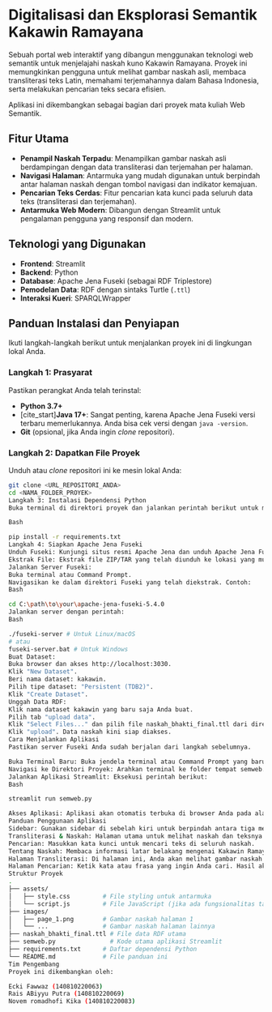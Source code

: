 # Digitalisasi dan Eksplorasi Semantik Kakawin Ramayana

Sebuah portal web interaktif yang dibangun menggunakan teknologi web semantik untuk menjelajahi naskah kuno Kakawin Ramayana. Proyek ini memungkinkan pengguna untuk melihat gambar naskah asli, membaca transliterasi teks Latin, memahami terjemahannya dalam Bahasa Indonesia, serta melakukan pencarian teks secara efisien.

Aplikasi ini dikembangkan sebagai bagian dari proyek mata kuliah Web Semantik.

## Fitur Utama

-   **Penampil Naskah Terpadu**: Menampilkan gambar naskah asli berdampingan dengan data transliterasi dan terjemahan per halaman.
-   **Navigasi Halaman**: Antarmuka yang mudah digunakan untuk berpindah antar halaman naskah dengan tombol navigasi dan indikator kemajuan.
-   **Pencarian Teks Cerdas**: Fitur pencarian kata kunci pada seluruh data teks (transliterasi dan terjemahan).
-   **Antarmuka Web Modern**: Dibangun dengan Streamlit untuk pengalaman pengguna yang responsif dan modern.

## Teknologi yang Digunakan

-   **Frontend**: Streamlit
-   **Backend**: Python
-   **Database**: Apache Jena Fuseki (sebagai RDF Triplestore)
-   **Pemodelan Data**: RDF dengan sintaks Turtle (`.ttl`)
-   **Interaksi Kueri**: SPARQLWrapper

## Panduan Instalasi dan Penyiapan

Ikuti langkah-langkah berikut untuk menjalankan proyek ini di lingkungan lokal Anda.

### Langkah 1: Prasyarat

Pastikan perangkat Anda telah terinstal:
-   **Python 3.7+**
-   [cite_start]**Java 17+**: Sangat penting, karena Apache Jena Fuseki versi terbaru memerlukannya. Anda bisa cek versi dengan `java -version`.
-   **Git** (opsional, jika Anda ingin *clone* repositori).

### Langkah 2: Dapatkan File Proyek

Unduh atau *clone* repositori ini ke mesin lokal Anda:
```bash
git clone <URL_REPOSITORI_ANDA>
cd <NAMA_FOLDER_PROYEK>
Langkah 3: Instalasi Dependensi Python
Buka terminal di direktori proyek dan jalankan perintah berikut untuk menginstal semua pustaka yang diperlukan:

Bash

pip install -r requirements.txt
Langkah 4: Siapkan Apache Jena Fuseki
Unduh Fuseki: Kunjungi situs resmi Apache Jena dan unduh Apache Jena Fuseki.
Ekstrak File: Ekstrak file ZIP/TAR yang telah diunduh ke lokasi yang mudah diakses.
Jalankan Server Fuseki:
Buka terminal atau Command Prompt.
Navigasikan ke dalam direktori Fuseki yang telah diekstrak. Contoh:
Bash

cd C:\path\to\your\apache-jena-fuseki-5.4.0
Jalankan server dengan perintah:
Bash

./fuseki-server # Untuk Linux/macOS
# atau
fuseki-server.bat # Untuk Windows
Buat Dataset:
Buka browser dan akses http://localhost:3030.
Klik "New Dataset".
Beri nama dataset: kakawin.
Pilih tipe dataset: "Persistent (TDB2)".
Klik "Create Dataset".
Unggah Data RDF:
Klik nama dataset kakawin yang baru saja Anda buat.
Pilih tab "upload data".
Klik "Select Files..." dan pilih file naskah_bhakti_final.ttl dari direktori proyek Anda.
Klik "upload". Data naskah kini siap diakses.
Cara Menjalankan Aplikasi
Pastikan server Fuseki Anda sudah berjalan dari langkah sebelumnya.

Buka Terminal Baru: Buka jendela terminal atau Command Prompt yang baru.
Navigasi ke Direktori Proyek: Arahkan terminal ke folder tempat semweb.py berada.
Jalankan Aplikasi Streamlit: Eksekusi perintah berikut:
Bash

streamlit run semweb.py

Akses Aplikasi: Aplikasi akan otomatis terbuka di browser Anda pada alamat http://localhost:8501.
Panduan Penggunaan Aplikasi
Sidebar: Gunakan sidebar di sebelah kiri untuk berpindah antara tiga menu utama:
Transliterasi & Naskah: Halaman utama untuk melihat naskah dan teksnya. Gunakan tombol ◀ dan ▶ untuk navigasi halaman.
Pencarian: Masukkan kata kunci untuk mencari teks di seluruh naskah.
Tentang Naskah: Membaca informasi latar belakang mengenai Kakawin Ramayana.
Halaman Transliterasi: Di halaman ini, Anda akan melihat gambar naskah di sebelah kiri dan daftar transliterasi serta terjemahannya di sebelah kanan.
Halaman Pencarian: Ketik kata atau frasa yang ingin Anda cari. Hasil akan ditampilkan secara dinamis di bawahnya, lengkap dengan teks Latin, terjemahan, dan sorotan pada kata kunci yang cocok.
Struktur Proyek
.
├── assets/
│   ├── style.css         # File styling untuk antarmuka
│   └── script.js         # File JavaScript (jika ada fungsionalitas tambahan)
├── images/
│   ├── page_1.png        # Gambar naskah halaman 1
│   └── ...               # Gambar naskah halaman lainnya
├── naskah_bhakti_final.ttl # File data RDF utama
├── semweb.py               # Kode utama aplikasi Streamlit
├── requirements.txt      # Daftar dependensi Python
└── README.md             # File panduan ini
Tim Pengembang
Proyek ini dikembangkan oleh:

Ecki Fawwaz (140810220063) 
Rais ABiyyu Putra (140810220069) 
Novem romadhofi Kika (140810220083)
